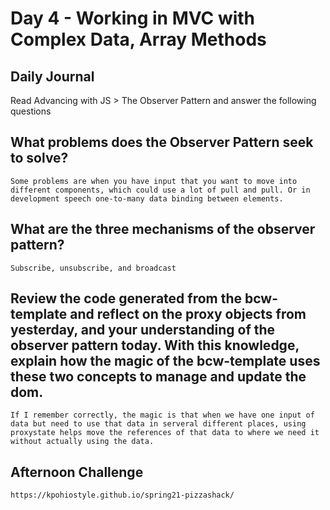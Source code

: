 # Day 4 - Working in MVC with Complex Data, Array Methods
## Daily Journal
Read Advancing with JS > The Observer Pattern and answer the following questions
## What problems does the Observer Pattern seek to solve?
    Some problems are when you have input that you want to move into different components, which could use a lot of pull and pull. Or in development speech one-to-many data binding between elements.
## What are the three mechanisms of the observer pattern?
    Subscribe, unsubscribe, and broadcast
## Review the code generated from the bcw-template and reflect on the proxy objects from yesterday, and your understanding of the observer pattern today. With this knowledge, explain how the magic of the bcw-template uses these two concepts to manage and update the dom.
    If I remember correctly, the magic is that when we have one input of data but need to use that data in serveral different places, using proxystate helps move the references of that data to where we need it without actually using the data.
## Afternoon Challenge
    https://kpohiostyle.github.io/spring21-pizzashack/